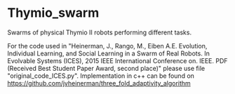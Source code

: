 # Thymio_swarm
Swarms of physical Thymio II robots performing different tasks. 

For the code used in "Heinerman, J., Rango, M., Eiben A.E. Evolution, Individual Learning, and Social Learning in a Swarm of Real Robots. In Evolvable Systems (ICES), 2015 IEEE International Conference on. IEEE. PDF (Received Best Student Paper Award, second place)" please use file "original_code_ICES.py".
Implementation in c++ can be found on https://github.com/jvheinerman/three_fold_adaptivity_algorithm 
